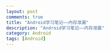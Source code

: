 ```yaml
---
layout: post
comments: true
title: "Android学习笔记——内存泄漏"
description: "Android学习笔记——内存泄露"
category: Android
tags: [Android]
---
```


